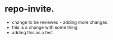 # repo-invite.   

- change to be reviewed - adding more changes.  
- this is a change with some thing
- adding this as a test

